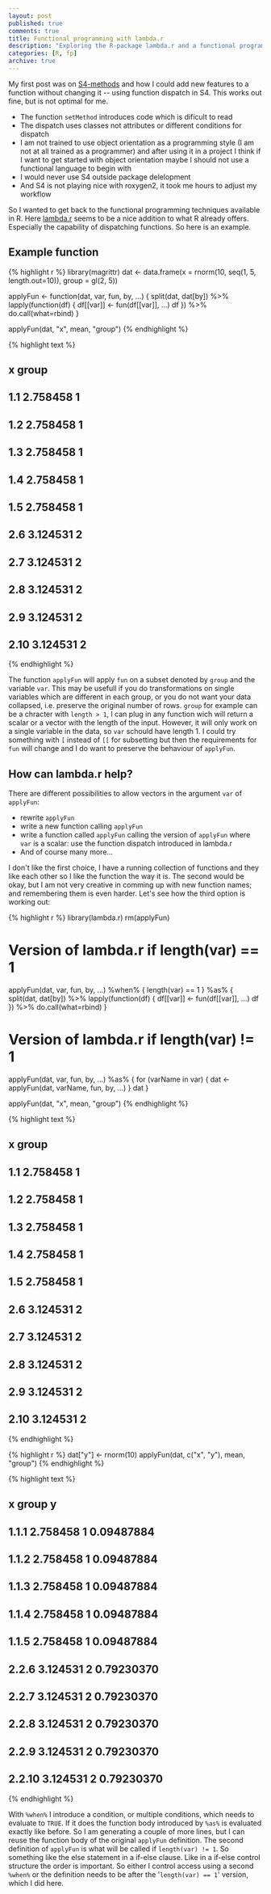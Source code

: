 ```yaml
---
layout: post
published: true
comments: true
title: Functional programming with lambda.r
description: "Exploring the R-package lambda.r and a functional programming style for data manipulation."
categories: [R, fp]
archive: true
---
```


My first post was on [S4-methods](/Introducing-S4-Methods/) and how I could add new features to a function without changing it -- using function dispatch in S4. This works out fine, but is not optimal for me.

- The function `setMethod` introduces code which is dificult to read
- The dispatch uses classes not attributes or different conditions for dispatch
- I am not trained to use object orientation as a programming style (I am not at all trained as a programmer) and after using it in a project I think if I want to get started with object orientation maybe I should not use a functional language to begin with
- I would never use S4 outside package delelopment
- And S4 is not playing nice with roxygen2, it took me hours to adjust my workflow

So I wanted to get back to the functional programming techniques available in R. Here [lambda.r](http://cran.r-project.org/web/packages/lambda.r/index.html) seems to be a nice addition to what R already offers. Especially the capability of dispatching functions. So here is an example.

## Example function


{% highlight r %}
library(magrittr)
dat <- data.frame(x = rnorm(10, seq(1, 5, length.out=10)), group = gl(2, 5))

applyFun <- function(dat, var, fun, by, ...) {
  split(dat, dat[by]) %>% lapply(function(df) {
    df[[var]] <- fun(df[[var]], ...)
    df
    }) %>% do.call(what=rbind)
  }

applyFun(dat, "x", mean, "group")
{% endhighlight %}



{% highlight text %}
##             x group
## 1.1  2.758458     1
## 1.2  2.758458     1
## 1.3  2.758458     1
## 1.4  2.758458     1
## 1.5  2.758458     1
## 2.6  3.124531     2
## 2.7  3.124531     2
## 2.8  3.124531     2
## 2.9  3.124531     2
## 2.10 3.124531     2
{% endhighlight %}

The function `applyFun` will apply `fun` on a subset denoted by `group` and the variable `var`. This may be usefull if you do transformations on single variables which are different in each group, or you do not want your data collapsed, i.e. preserve the original number of rows. `group` for example can be a chracter with `length > 1`, I can plug in any function wich will return a scalar or a vector with the length of the input. However, it will only work on a single variable in the data, so `var` schould have length 1. I could try something with `[` instead of `[[` for subsetting but then the requirements for `fun` will change and I do want to preserve the behaviour of `applyFun`.

## How can lambda.r help?

There are different possibilities to allow vectors in the argument `var` of `applyFun`:
* rewrite `applyFun`
* write a new function calling `applyFun`
* write a function called `applyFun` calling the version of `applyFun` where `var` is a scalar: use the function dispatch introduced in lambda.r
* And of course many more...

I don't like the first choice, I have a running collection of functions and they like each other so I like the function the way it is. The second would be okay, but I am not very creative in comming up with new function names; and remembering them is even harder. Let's see how the third option is working out:


{% highlight r %}
library(lambda.r)
rm(applyFun)

# Version of lambda.r if length(var) == 1
applyFun(dat, var, fun, by, ...) %when% {
  length(var) == 1
} %as% {
  split(dat, dat[by]) %>% lapply(function(df) {
    df[[var]] <- fun(df[[var]], ...)
    df
  }) %>% do.call(what=rbind)
}

# Version of lambda.r if length(var) != 1
applyFun(dat, var, fun, by, ...) %as% {
  for (varName in var) {
    dat <- applyFun(dat, varName, fun, by, ...)
  }
  dat
}

applyFun(dat, "x", mean, "group")
{% endhighlight %}



{% highlight text %}
##             x group
## 1.1  2.758458     1
## 1.2  2.758458     1
## 1.3  2.758458     1
## 1.4  2.758458     1
## 1.5  2.758458     1
## 2.6  3.124531     2
## 2.7  3.124531     2
## 2.8  3.124531     2
## 2.9  3.124531     2
## 2.10 3.124531     2
{% endhighlight %}



{% highlight r %}
dat["y"] <- rnorm(10)
applyFun(dat, c("x", "y"), mean, "group")
{% endhighlight %}



{% highlight text %}
##               x group          y
## 1.1.1  2.758458     1 0.09487884
## 1.1.2  2.758458     1 0.09487884
## 1.1.3  2.758458     1 0.09487884
## 1.1.4  2.758458     1 0.09487884
## 1.1.5  2.758458     1 0.09487884
## 2.2.6  3.124531     2 0.79230370
## 2.2.7  3.124531     2 0.79230370
## 2.2.8  3.124531     2 0.79230370
## 2.2.9  3.124531     2 0.79230370
## 2.2.10 3.124531     2 0.79230370
{% endhighlight %}

With `%when%` I introduce a condition, or multiple conditions, which needs to evaluate to `TRUE`. If it does the function body introduced by `%as%` is evaluated exactly like before. So I am generating a couple of more lines, but I can reuse the function body of the original `applyFun` definition. The second definition of `applyFun` is what will be called if `length(var) != 1`. So something like the else statement in a if-else clause. Like in a if-else control structure the order is important. So either I control access using a second `%when%` or the definition needs to be after the '`length(var) == 1`' version, which I did here.
